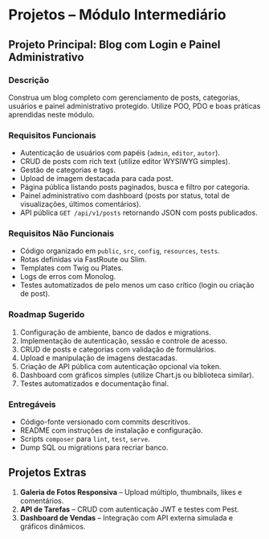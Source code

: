# Projetos – Módulo Intermediário

## Projeto Principal: Blog com Login e Painel Administrativo

### Descrição
Construa um blog completo com gerenciamento de posts, categorias, usuários e painel administrativo protegido. Utilize POO, PDO e boas práticas aprendidas neste módulo.

### Requisitos Funcionais
- Autenticação de usuários com papéis (`admin`, `editor`, `autor`).
- CRUD de posts com rich text (utilize editor WYSIWYG simples).
- Gestão de categorias e tags.
- Upload de imagem destacada para cada post.
- Página pública listando posts paginados, busca e filtro por categoria.
- Painel administrativo com dashboard (posts por status, total de visualizações, últimos comentários).
- API pública `GET /api/v1/posts` retornando JSON com posts publicados.

### Requisitos Não Funcionais
- Código organizado em `public`, `src`, `config`, `resources`, `tests`.
- Rotas definidas via FastRoute ou Slim.
- Templates com Twig ou Plates.
- Logs de erros com Monolog.
- Testes automatizados de pelo menos um caso crítico (login ou criação de post).

### Roadmap Sugerido
1. Configuração de ambiente, banco de dados e migrations.
2. Implementação de autenticação, sessão e controle de acesso.
3. CRUD de posts e categorias com validação de formulários.
4. Upload e manipulação de imagens destacadas.
5. Criação de API pública com autenticação opcional via token.
6. Dashboard com gráficos simples (utilize Chart.js ou biblioteca similar).
7. Testes automatizados e documentação final.

### Entregáveis
- Código-fonte versionado com commits descritivos.
- README com instruções de instalação e configuração.
- Scripts `composer` para `lint`, `test`, `serve`.
- Dump SQL ou migrations para recriar banco.

## Projetos Extras
1. **Galeria de Fotos Responsiva** – Upload múltiplo, thumbnails, likes e comentários.
2. **API de Tarefas** – CRUD com autenticação JWT e testes com Pest.
3. **Dashboard de Vendas** – Integração com API externa simulada e gráficos dinâmicos.
